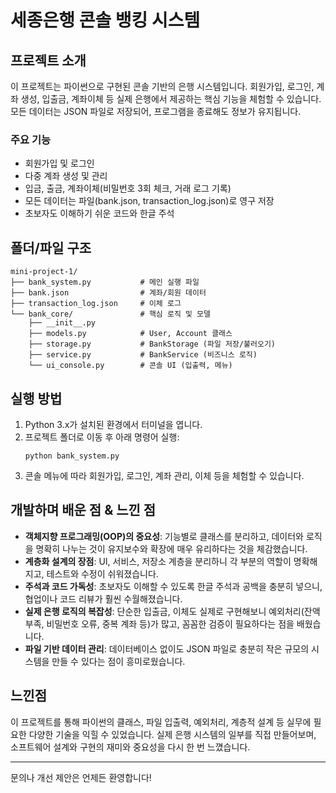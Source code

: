 # 세종은행 콘솔 뱅킹 시스템

## 프로젝트 소개

이 프로젝트는 파이썬으로 구현된 콘솔 기반의 은행 시스템입니다. 회원가입, 로그인, 계좌 생성, 입출금, 계좌이체 등 실제 은행에서 제공하는 핵심 기능을 체험할 수 있습니다. 모든 데이터는 JSON 파일로 저장되어, 프로그램을 종료해도 정보가 유지됩니다.

### 주요 기능
- 회원가입 및 로그인
- 다중 계좌 생성 및 관리
- 입금, 출금, 계좌이체(비밀번호 3회 체크, 거래 로그 기록)
- 모든 데이터는 파일(bank.json, transaction_log.json)로 영구 저장
- 초보자도 이해하기 쉬운 코드와 한글 주석

## 폴더/파일 구조
```
mini-project-1/
├── bank_system.py           # 메인 실행 파일
├── bank.json                # 계좌/회원 데이터
├── transaction_log.json     # 이체 로그
└── bank_core/               # 핵심 로직 및 모델
    ├── __init__.py
    ├── models.py            # User, Account 클래스
    ├── storage.py           # BankStorage (파일 저장/불러오기)
    ├── service.py           # BankService (비즈니스 로직)
    └── ui_console.py        # 콘솔 UI (입출력, 메뉴)
```

## 실행 방법
1. Python 3.x가 설치된 환경에서 터미널을 엽니다.
2. 프로젝트 폴더로 이동 후 아래 명령어 실행:
   ```
   python bank_system.py
   ```
3. 콘솔 메뉴에 따라 회원가입, 로그인, 계좌 관리, 이체 등을 체험할 수 있습니다.

## 개발하며 배운 점 & 느낀 점
- **객체지향 프로그래밍(OOP)의 중요성**: 기능별로 클래스를 분리하고, 데이터와 로직을 명확히 나누는 것이 유지보수와 확장에 매우 유리하다는 것을 체감했습니다.
- **계층화 설계의 장점**: UI, 서비스, 저장소 계층을 분리하니 각 부분의 역할이 명확해지고, 테스트와 수정이 쉬워졌습니다.
- **주석과 코드 가독성**: 초보자도 이해할 수 있도록 한글 주석과 공백을 충분히 넣으니, 협업이나 코드 리뷰가 훨씬 수월해졌습니다.
- **실제 은행 로직의 복잡성**: 단순한 입출금, 이체도 실제로 구현해보니 예외처리(잔액 부족, 비밀번호 오류, 중복 계좌 등)가 많고, 꼼꼼한 검증이 필요하다는 점을 배웠습니다.
- **파일 기반 데이터 관리**: 데이터베이스 없이도 JSON 파일로 충분히 작은 규모의 시스템을 만들 수 있다는 점이 흥미로웠습니다.

## 느낀점
이 프로젝트를 통해 파이썬의 클래스, 파일 입출력, 예외처리, 계층적 설계 등 실무에 필요한 다양한 기술을 익힐 수 있었습니다. 실제 은행 시스템의 일부를 직접 만들어보며, 소프트웨어 설계와 구현의 재미와 중요성을 다시 한 번 느꼈습니다.

---

문의나 개선 제안은 언제든 환영합니다!

